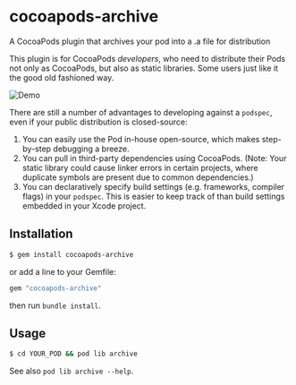 cocoapods-archive
=================

A CocoaPods plugin that archives your pod into a .a file for distribution

This plugin is for CocoaPods *developers*, who need to distribute their Pods not only as CocoaPods, but also as static libraries. Some users just like it the good old fashioned way.

![Demo](CocoaPods-Archive-Demo.gif)

There are still a number of advantages to developing against a `podspec`, even if your public distribution is closed-source:

1. You can easily use the Pod in-house open-source, which makes step-by-step debugging a breeze.
2. You can pull in third-party dependencies using CocoaPods. (Note: Your static library could cause linker errors in certain projects, where duplicate symbols are present due to common dependencies.)
3. You can declaratively specify build settings (e.g. frameworks, compiler flags) in your `podspec`. This is easier to keep track of than build settings embedded in your Xcode project.

## Installation

```sh
$ gem install cocoapods-archive
```

or add a line to your Gemfile:

```ruby
gem "cocoapods-archive"
```

then run `bundle install`.

## Usage

```sh
$ cd YOUR_POD && pod lib archive
```

See also `pod lib archive --help`.
